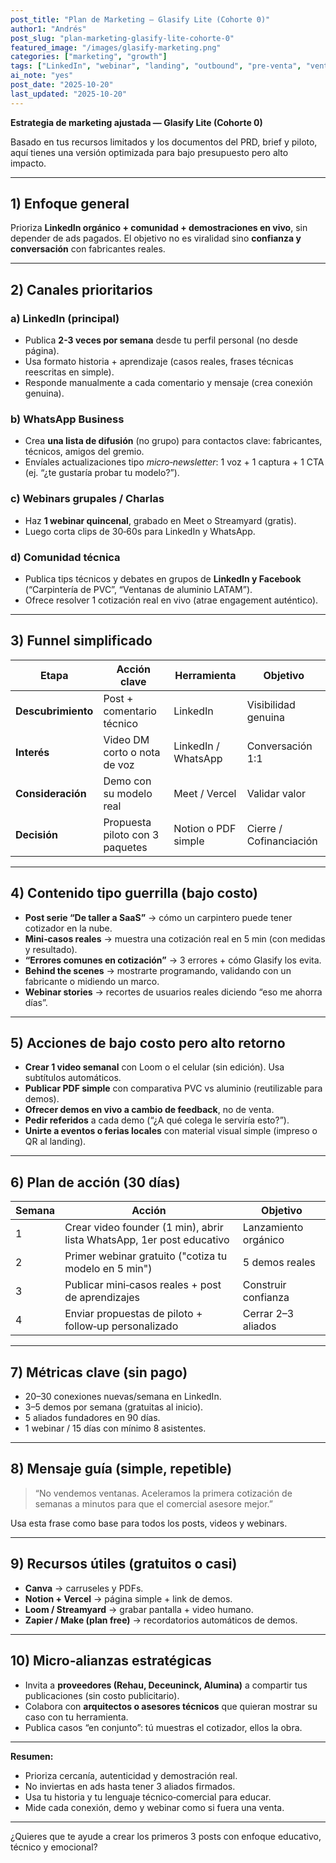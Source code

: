 ```yaml
---
post_title: "Plan de Marketing — Glasify Lite (Cohorte 0)"
author1: "Andrés"
post_slug: "plan-marketing-glasify-lite-cohorte-0"
featured_image: "/images/glasify-marketing.png"
categories: ["marketing", "growth"]
tags: ["LinkedIn", "webinar", "landing", "outbound", "pre-venta", "ventanas"]
ai_note: "yes"
post_date: "2025-10-20"
last_updated: "2025-10-20"
---
```


**Estrategia de marketing ajustada — Glasify Lite (Cohorte 0)**

Basado en tus recursos limitados y los documentos del PRD, brief y piloto, aquí tienes una versión optimizada para bajo presupuesto pero alto impacto.

---

## 1) Enfoque general

Prioriza **LinkedIn orgánico + comunidad + demostraciones en vivo**, sin depender de ads pagados. El objetivo no es viralidad sino **confianza y conversación** con fabricantes reales.

---

## 2) Canales prioritarios

### a) LinkedIn (principal)

* Publica **2-3 veces por semana** desde tu perfil personal (no desde página).
* Usa formato historia + aprendizaje (casos reales, frases técnicas reescritas en simple).
* Responde manualmente a cada comentario y mensaje (crea conexión genuina).

### b) WhatsApp Business

* Crea **una lista de difusión** (no grupo) para contactos clave: fabricantes, técnicos, amigos del gremio.
* Envíales actualizaciones tipo *micro‑newsletter*: 1 voz + 1 captura + 1 CTA (ej. “¿te gustaría probar tu modelo?”).

### c) Webinars grupales / Charlas

* Haz **1 webinar quincenal**, grabado en Meet o Streamyard (gratis).
* Luego corta clips de 30‑60s para LinkedIn y WhatsApp.

### d) Comunidad técnica

* Publica tips técnicos y debates en grupos de **LinkedIn y Facebook** (“Carpintería de PVC”, “Ventanas de aluminio LATAM”).
* Ofrece resolver 1 cotización real en vivo (atrae engagement auténtico).

---

## 3) Funnel simplificado

| Etapa              | Acción clave                    | Herramienta         | Objetivo                |
| ------------------ | ------------------------------- | ------------------- | ----------------------- |
| **Descubrimiento** | Post + comentario técnico       | LinkedIn            | Visibilidad genuina     |
| **Interés**        | Video DM corto o nota de voz    | LinkedIn / WhatsApp | Conversación 1:1        |
| **Consideración**  | Demo con su modelo real         | Meet / Vercel       | Validar valor           |
| **Decisión**       | Propuesta piloto con 3 paquetes | Notion o PDF simple | Cierre / Cofinanciación |

---

## 4) Contenido tipo guerrilla (bajo costo)

* **Post serie “De taller a SaaS”** → cómo un carpintero puede tener cotizador en la nube.
* **Mini‑casos reales** → muestra una cotización real en 5 min (con medidas y resultado).
* **“Errores comunes en cotización”** → 3 errores + cómo Glasify los evita.
* **Behind the scenes** → mostrarte programando, validando con un fabricante o midiendo un marco.
* **Webinar stories** → recortes de usuarios reales diciendo “eso me ahorra días”.

---

## 5) Acciones de bajo costo pero alto retorno

* **Crear 1 video semanal** con Loom o el celular (sin edición). Usa subtítulos automáticos.
* **Publicar PDF simple** con comparativa PVC vs aluminio (reutilizable para demos).
* **Ofrecer demos en vivo a cambio de feedback**, no de venta.
* **Pedir referidos** a cada demo (“¿A qué colega le serviría esto?”).
* **Unirte a eventos o ferias locales** con material visual simple (impreso o QR al landing).

---

## 6) Plan de acción (30 días)

| Semana | Acción                                                                | Objetivo             |
| ------ | --------------------------------------------------------------------- | -------------------- |
| 1      | Crear video founder (1 min), abrir lista WhatsApp, 1er post educativo | Lanzamiento orgánico |
| 2      | Primer webinar gratuito ("cotiza tu modelo en 5 min")                 | 5 demos reales       |
| 3      | Publicar mini‑casos reales + post de aprendizajes                     | Construir confianza  |
| 4      | Enviar propuestas de piloto + follow‑up personalizado                 | Cerrar 2–3 aliados   |

---

## 7) Métricas clave (sin pago)

* 20–30 conexiones nuevas/semana en LinkedIn.
* 3–5 demos por semana (gratuitas al inicio).
* 5 aliados fundadores en 90 días.
* 1 webinar / 15 días con mínimo 8 asistentes.

---

## 8) Mensaje guía (simple, repetible)

> “No vendemos ventanas. Aceleramos la primera cotización de semanas a minutos para que el comercial asesore mejor.”

Usa esta frase como base para todos los posts, videos y webinars.

---

## 9) Recursos útiles (gratuitos o casi)

* **Canva** → carruseles y PDFs.
* **Notion + Vercel** → página simple + link de demos.
* **Loom / Streamyard** → grabar pantalla + video humano.
* **Zapier / Make (plan free)** → recordatorios automáticos de demos.

---

## 10) Micro‑alianzas estratégicas

* Invita a **proveedores (Rehau, Deceuninck, Alumina)** a compartir tus publicaciones (sin costo publicitario).
* Colabora con **arquitectos o asesores técnicos** que quieran mostrar su caso con tu herramienta.
* Publica casos “en conjunto”: tú muestras el cotizador, ellos la obra.

---

**Resumen:**

* Prioriza cercanía, autenticidad y demostración real.
* No inviertas en ads hasta tener 3 aliados firmados.
* Usa tu historia y tu lenguaje técnico‑comercial para educar.
* Mide cada conexión, demo y webinar como si fuera una venta.

---

¿Quieres que te ayude a crear los primeros 3 posts con enfoque educativo, técnico y emocional?
